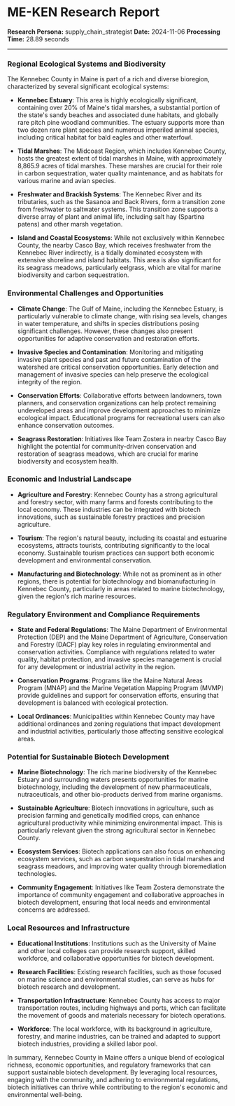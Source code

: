 # ME-KEN Research Report

**Research Persona:** supply_chain_strategist
**Date:** 2024-11-06
**Processing Time:** 28.89 seconds

---

### Regional Ecological Systems and Biodiversity

The Kennebec County in Maine is part of a rich and diverse bioregion, characterized by several significant ecological systems:

- **Kennebec Estuary**: This area is highly ecologically significant, containing over 20% of Maine's tidal marshes, a substantial portion of the state's sandy beaches and associated dune habitats, and globally rare pitch pine woodland communities. The estuary supports more than two dozen rare plant species and numerous imperiled animal species, including critical habitat for bald eagles and other waterfowl.

- **Tidal Marshes**: The Midcoast Region, which includes Kennebec County, hosts the greatest extent of tidal marshes in Maine, with approximately 8,865.9 acres of tidal marshes. These marshes are crucial for their role in carbon sequestration, water quality maintenance, and as habitats for various marine and avian species.

- **Freshwater and Brackish Systems**: The Kennebec River and its tributaries, such as the Sasanoa and Back Rivers, form a transition zone from freshwater to saltwater systems. This transition zone supports a diverse array of plant and animal life, including salt hay (Spartina patens) and other marsh vegetation.

- **Island and Coastal Ecosystems**: While not exclusively within Kennebec County, the nearby Casco Bay, which receives freshwater from the Kennebec River indirectly, is a tidally dominated ecosystem with extensive shoreline and island habitats. This area is also significant for its seagrass meadows, particularly eelgrass, which are vital for marine biodiversity and carbon sequestration.

### Environmental Challenges and Opportunities

- **Climate Change**: The Gulf of Maine, including the Kennebec Estuary, is particularly vulnerable to climate change, with rising sea levels, changes in water temperature, and shifts in species distributions posing significant challenges. However, these changes also present opportunities for adaptive conservation and restoration efforts.

- **Invasive Species and Contamination**: Monitoring and mitigating invasive plant species and past and future contamination of the watershed are critical conservation opportunities. Early detection and management of invasive species can help preserve the ecological integrity of the region.

- **Conservation Efforts**: Collaborative efforts between landowners, town planners, and conservation organizations can help protect remaining undeveloped areas and improve development approaches to minimize ecological impact. Educational programs for recreational users can also enhance conservation outcomes.

- **Seagrass Restoration**: Initiatives like Team Zostera in nearby Casco Bay highlight the potential for community-driven conservation and restoration of seagrass meadows, which are crucial for marine biodiversity and ecosystem health.

### Economic and Industrial Landscape

- **Agriculture and Forestry**: Kennebec County has a strong agricultural and forestry sector, with many farms and forests contributing to the local economy. These industries can be integrated with biotech innovations, such as sustainable forestry practices and precision agriculture.

- **Tourism**: The region's natural beauty, including its coastal and estuarine ecosystems, attracts tourists, contributing significantly to the local economy. Sustainable tourism practices can support both economic development and environmental conservation.

- **Manufacturing and Biotechnology**: While not as prominent as in other regions, there is potential for biotechnology and biomanufacturing in Kennebec County, particularly in areas related to marine biotechnology, given the region's rich marine resources.

### Regulatory Environment and Compliance Requirements

- **State and Federal Regulations**: The Maine Department of Environmental Protection (DEP) and the Maine Department of Agriculture, Conservation and Forestry (DACF) play key roles in regulating environmental and conservation activities. Compliance with regulations related to water quality, habitat protection, and invasive species management is crucial for any development or industrial activity in the region.

- **Conservation Programs**: Programs like the Maine Natural Areas Program (MNAP) and the Marine Vegetation Mapping Program (MVMP) provide guidelines and support for conservation efforts, ensuring that development is balanced with ecological protection.

- **Local Ordinances**: Municipalities within Kennebec County may have additional ordinances and zoning regulations that impact development and industrial activities, particularly those affecting sensitive ecological areas.

### Potential for Sustainable Biotech Development

- **Marine Biotechnology**: The rich marine biodiversity of the Kennebec Estuary and surrounding waters presents opportunities for marine biotechnology, including the development of new pharmaceuticals, nutraceuticals, and other bio-products derived from marine organisms.

- **Sustainable Agriculture**: Biotech innovations in agriculture, such as precision farming and genetically modified crops, can enhance agricultural productivity while minimizing environmental impact. This is particularly relevant given the strong agricultural sector in Kennebec County.

- **Ecosystem Services**: Biotech applications can also focus on enhancing ecosystem services, such as carbon sequestration in tidal marshes and seagrass meadows, and improving water quality through bioremediation technologies.

- **Community Engagement**: Initiatives like Team Zostera demonstrate the importance of community engagement and collaborative approaches in biotech development, ensuring that local needs and environmental concerns are addressed.

### Local Resources and Infrastructure

- **Educational Institutions**: Institutions such as the University of Maine and other local colleges can provide research support, skilled workforce, and collaborative opportunities for biotech development.

- **Research Facilities**: Existing research facilities, such as those focused on marine science and environmental studies, can serve as hubs for biotech research and development.

- **Transportation Infrastructure**: Kennebec County has access to major transportation routes, including highways and ports, which can facilitate the movement of goods and materials necessary for biotech operations.

- **Workforce**: The local workforce, with its background in agriculture, forestry, and marine industries, can be trained and adapted to support biotech industries, providing a skilled labor pool.

In summary, Kennebec County in Maine offers a unique blend of ecological richness, economic opportunities, and regulatory frameworks that can support sustainable biotech development. By leveraging local resources, engaging with the community, and adhering to environmental regulations, biotech initiatives can thrive while contributing to the region's economic and environmental well-being.